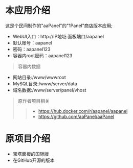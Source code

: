 
# 本应用介绍
这是个民间制作的"aaPanel"的"1Panel"商店版本应用;

- WebUI入口：http://IP地址:面板端口/aapanel
- 默认账号：aapanel
- 密码：aapanel123
- 容器内root密码：aapanel123

> 容器内数据
- 网站目录:/www/wwwroot
- MySQL目录:/www/server/data
- 域名数据:/www/server/panel/vhost


> 原作者项目相关
>> - https://hub.docker.com/r/aapanel/aapanel
>> - https://github.com/aaPanel/aaPanel

# 原项目介绍

* 宝塔面板的国际版
* 在GitHub开源的版本